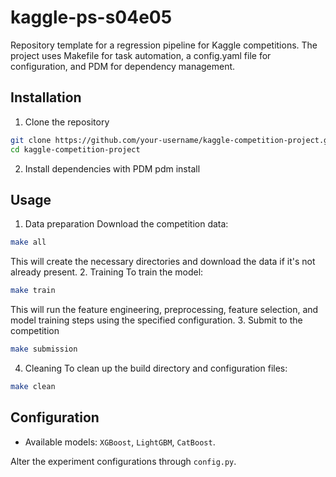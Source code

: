 # kaggle-ps-s04e05

Repository template for a regression pipeline for Kaggle competitions. The project uses Makefile for task automation, a config.yaml file for configuration, and PDM for dependency management.

## Installation

1. Clone the repository

```sh
git clone https://github.com/your-username/kaggle-competition-project.git
cd kaggle-competition-project
```

2. Install dependencies with PDM
   pdm install

## Usage

1. Data preparation
   Download the competition data:

```sh
make all
```

This will create the necessary directories and download the data if it's not already present. 2. Training
To train the model:

```sh
make train
```

This will run the feature engineering, preprocessing, feature selection, and model training steps using the specified configuration. 3. Submit to the competition

```sh
make submission
```

4. Cleaning
   To clean up the build directory and configuration files:

```sh
make clean
```

## Configuration

- Available models: `XGBoost`, `LightGBM`, `CatBoost`.

Alter the experiment configurations through `config.py`.
